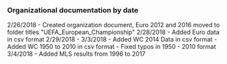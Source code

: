 ### Organizational documentation by date
2/26/2018
	- Created organization document, Euro 2012 and 2016 moved to folder titles "UEFA_European_Championship"
2/28/2018 
	- Added Euro data in csv format
2/29/2018 - 3/3/2018
	- Added WC 2014 Data in csv format
	- Added WC 1950 to 2010 in csv format
	- Fixed typos in 1950 - 2010 format
3/4/2018
	- Added MLS results from 1996 to 2017